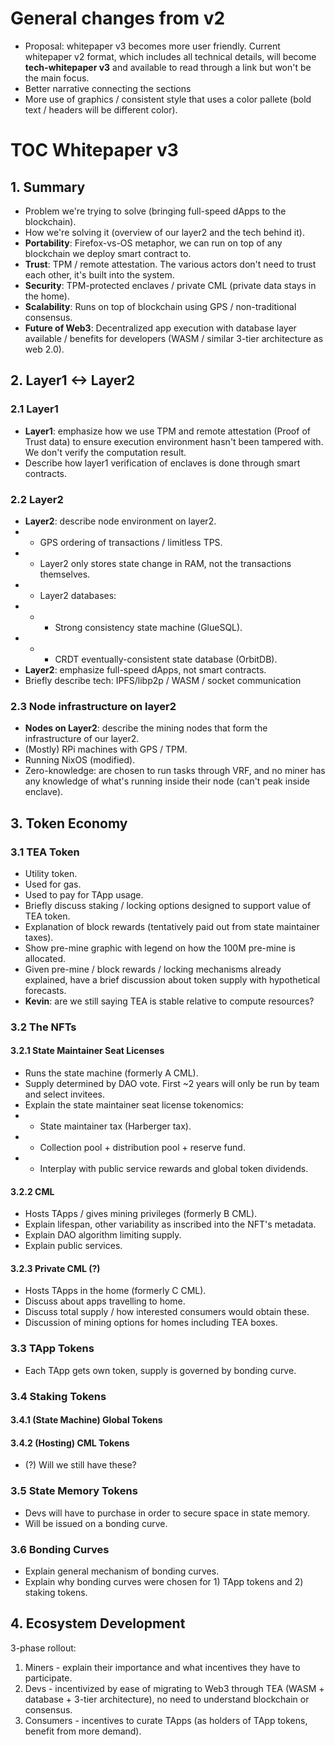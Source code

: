 # General changes from v2
- Proposal: whitepaper v3 becomes more user friendly. Current whitepaper v2 format, which includes all technical details, will become **tech-whitepaper v3** and available to read through a link but won't be the main focus.
- Better narrative connecting the sections
- More use of graphics / consistent style that uses a color pallete (bold text / headers will be different color).

# TOC Whitepaper v3
## 1. Summary
- Problem we're trying to solve (bringing full-speed dApps to the blockchain).
- How we're solving it (overview of our layer2 and the tech behind it).
- **Portability**: Firefox-vs-OS metaphor, we can run on top of any blockchain we deploy smart contract to.
- **Trust**: TPM / remote attestation. The various actors don't need to trust each other, it's built into the system.
- **Security**: TPM-protected enclaves / private CML (private data stays in the home).
- **Scalability**: Runs on top of blockchain using GPS / non-traditional consensus.
- **Future of Web3**: Decentralized app execution with database layer available / benefits for developers (WASM / similar 3-tier architecture as web 2.0).

## 2. Layer1 <-> Layer2
### 2.1 Layer1
- **Layer1**: emphasize how we use TPM and remote attestation (Proof of Trust data) to ensure execution environment hasn't been tampered with. We don't verify the computation result.
- Describe how layer1 verification of enclaves is done through smart contracts.

### 2.2 Layer2
- **Layer2**: describe node environment on layer2.
- - GPS ordering of transactions / limitless TPS.
- - Layer2 only stores state change in RAM, not the transactions themselves.
- - Layer2 databases:
- - - Strong consistency state machine (GlueSQL).
- - - CRDT eventually-consistent state database (OrbitDB).
- **Layer2**: emphasize full-speed dApps, not smart contracts.
- Briefly describe tech: IPFS/libp2p / WASM / socket communication

### 2.3 Node infrastructure on layer2
- **Nodes on Layer2**: describe the mining nodes that form the infrastructure of our layer2.
- (Mostly) RPi machines with GPS / TPM.
- Running NixOS (modified).
- Zero-knowledge: are chosen to run tasks through VRF, and no miner has any knowledge of what's running inside their node (can't peak inside enclave).

## 3. Token Economy
### 3.1 TEA Token
- Utility token.
- Used for gas.
- Used to pay for TApp usage.
- Briefly discuss staking / locking options designed to support value of TEA token.
- Explanation of block rewards (tentatively paid out from state maintainer taxes).
- Show pre-mine graphic with legend on how the 100M pre-mine is allocated.
- Given pre-mine / block rewards / locking mechanisms already explained, have a brief discussion about token supply with hypothetical forecasts.
- **Kevin**: are we still saying TEA is stable relative to compute resources?

### 3.2 The NFTs
#### 3.2.1 State Maintainer Seat Licenses 
- Runs the state machine (formerly A CML).
- Supply determined by DAO vote. First ~2 years will only be run by team and select invitees.
- Explain the state maintainer seat license tokenomics:
- - State maintainer tax (Harberger tax).
- - Collection pool + distribution pool + reserve fund.
- - Interplay with public service rewards and global token dividends.

#### 3.2.2 CML
- Hosts TApps / gives mining privileges (formerly B CML).
- Explain lifespan, other variability as inscribed into the NFT's metadata.
- Explain DAO algorithm limiting supply.
- Explain public services.

#### 3.2.3 Private CML (?)
- Hosts TApps in the home (formerly C CML).
- Discuss about apps travelling to home.
- Discuss total supply / how interested consumers would obtain these.
- Discussion of mining options for homes including TEA boxes.

### 3.3 TApp Tokens
- Each TApp gets own token, supply is governed by bonding curve.

### 3.4 Staking Tokens
#### 3.4.1 (State Machine) Global Tokens
#### 3.4.2 (Hosting) CML Tokens
- (?) Will we still have these?

### 3.5 State Memory Tokens
- Devs will have to purchase in order to secure space in state memory.
- Will be issued on a bonding curve.

### 3.6 Bonding Curves
- Explain general mechanism of bonding curves.
- Explain why bonding curves were chosen for 1) TApp tokens and 2) staking tokens.

## 4. Ecosystem Development
3-phase rollout:
1. Miners - explain their importance and what incentives they have to participate.
2. Devs - incentivized by ease of migrating to Web3 through TEA (WASM + database + 3-tier architecture), no need to understand blockchain or consensus.
3. Consumers - incentives to curate TApps (as holders of TApp tokens, benefit from  more demand).

